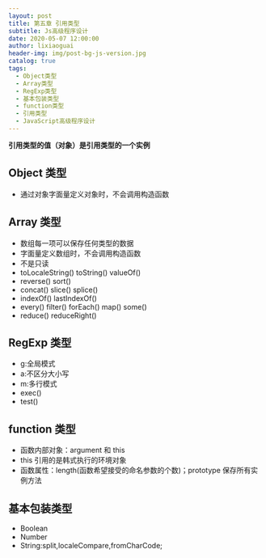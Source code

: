 ```yaml
---
layout: post
title: 第五章 引用类型
subtitle: Js高级程序设计
date: 2020-05-07 12:00:00
author: lixiaoguai
header-img: img/post-bg-js-version.jpg
catalog: true
tags:
  - Object类型
  - Array类型
  - RegExp类型
  - 基本包装类型
  - function类型
  - 引用类型
  - JavaScript高级程序设计
---
```


**引用类型的值（对象）是引用类型的一个实例**

## Object 类型

- 通过对象字面量定义对象时，不会调用构造函数

## Array 类型

- 数组每一项可以保存任何类型的数据
- 字面量定义数组时，不会调用构造函数
- 不是只读
- toLocaleString() toString() valueOf()
- reverse() sort()
- concat() slice() splice()
- indexOf() lastIndexOf()
- every() filter() forEach() map() some()
- reduce() reduceRight()

## RegExp 类型

- g:全局模式
- a:不区分大小写
- m:多行模式
- exec()
- test()

## function 类型

- 函数内部对象：argument 和 this
- this 引用的是韩式执行的环境对象
- 函数属性：length(函数希望接受的命名参数的个数)；prototype 保存所有实例方法

## 基本包装类型

- Boolean
- Number
- String:split,localeCompare,fromCharCode;
